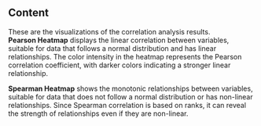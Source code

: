## Content
These are the visualizations of the correlation analysis results.  
**Pearson Heatmap** displays the linear correlation between variables, suitable for data that follows a normal distribution and has linear relationships. The color intensity in the heatmap represents the Pearson correlation coefficient, with darker colors indicating a stronger linear relationship.


**Spearman Heatmap** shows the monotonic relationships between variables, suitable for data that does not follow a normal distribution or has non-linear relationships. Since Spearman correlation is based on ranks, it can reveal the strength of relationships even if they are non-linear.
